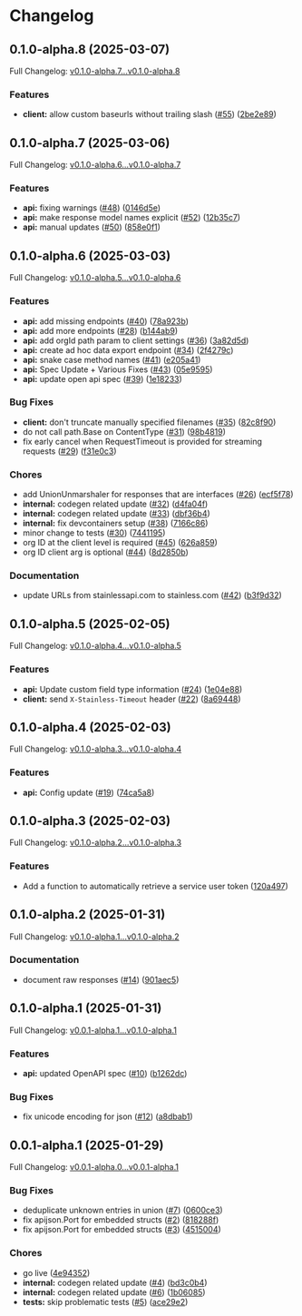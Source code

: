 # Changelog

## 0.1.0-alpha.8 (2025-03-07)

Full Changelog: [v0.1.0-alpha.7...v0.1.0-alpha.8](https://github.com/m3ter-com/m3ter-sdk-go/compare/v0.1.0-alpha.7...v0.1.0-alpha.8)

### Features

* **client:** allow custom baseurls without trailing slash ([#55](https://github.com/m3ter-com/m3ter-sdk-go/issues/55)) ([2be2e89](https://github.com/m3ter-com/m3ter-sdk-go/commit/2be2e8944b5cc9b0ae233dd87eb347478971a6a9))

## 0.1.0-alpha.7 (2025-03-06)

Full Changelog: [v0.1.0-alpha.6...v0.1.0-alpha.7](https://github.com/m3ter-com/m3ter-sdk-go/compare/v0.1.0-alpha.6...v0.1.0-alpha.7)

### Features

* **api:** fixing warnings ([#48](https://github.com/m3ter-com/m3ter-sdk-go/issues/48)) ([0146d5e](https://github.com/m3ter-com/m3ter-sdk-go/commit/0146d5e23bad37691e7ef7ed0ff7ac184c8bf601))
* **api:** make response model names explicit ([#52](https://github.com/m3ter-com/m3ter-sdk-go/issues/52)) ([12b35c7](https://github.com/m3ter-com/m3ter-sdk-go/commit/12b35c702e365251ef0ee45e7a8d54b44339166f))
* **api:** manual updates ([#50](https://github.com/m3ter-com/m3ter-sdk-go/issues/50)) ([858e0f1](https://github.com/m3ter-com/m3ter-sdk-go/commit/858e0f1c6280aeaaac21b448d1e96d3fcf23dc80))

## 0.1.0-alpha.6 (2025-03-03)

Full Changelog: [v0.1.0-alpha.5...v0.1.0-alpha.6](https://github.com/m3ter-com/m3ter-sdk-go/compare/v0.1.0-alpha.5...v0.1.0-alpha.6)

### Features

* **api:** add missing endpoints ([#40](https://github.com/m3ter-com/m3ter-sdk-go/issues/40)) ([78a923b](https://github.com/m3ter-com/m3ter-sdk-go/commit/78a923bdcced25a367e87d7beeae624475cd7f79))
* **api:** add more endpoints ([#28](https://github.com/m3ter-com/m3ter-sdk-go/issues/28)) ([b144ab9](https://github.com/m3ter-com/m3ter-sdk-go/commit/b144ab958b845409fe9fbf11e06c3bc2884a04e6))
* **api:** add orgId path param to client settings ([#36](https://github.com/m3ter-com/m3ter-sdk-go/issues/36)) ([3a82d5d](https://github.com/m3ter-com/m3ter-sdk-go/commit/3a82d5df0fe394a7446b57296d6d1ac9829ed5e7))
* **api:** create ad hoc data export endpoint ([#34](https://github.com/m3ter-com/m3ter-sdk-go/issues/34)) ([2f4279c](https://github.com/m3ter-com/m3ter-sdk-go/commit/2f4279c00eb2b1f6641894d12da15e08951d66bc))
* **api:** snake case method names ([#41](https://github.com/m3ter-com/m3ter-sdk-go/issues/41)) ([e205a41](https://github.com/m3ter-com/m3ter-sdk-go/commit/e205a410f3c4716b2c3d14c34785e67ef94b13ec))
* **api:** Spec Update + Various Fixes ([#43](https://github.com/m3ter-com/m3ter-sdk-go/issues/43)) ([05e9595](https://github.com/m3ter-com/m3ter-sdk-go/commit/05e95955aeb7ce44e5bc0217aa21ca1d637840fa))
* **api:** update open api spec ([#39](https://github.com/m3ter-com/m3ter-sdk-go/issues/39)) ([1e18233](https://github.com/m3ter-com/m3ter-sdk-go/commit/1e18233b750652fbebb2ccc1161846fa7c913119))


### Bug Fixes

* **client:** don't truncate manually specified filenames ([#35](https://github.com/m3ter-com/m3ter-sdk-go/issues/35)) ([82c8f90](https://github.com/m3ter-com/m3ter-sdk-go/commit/82c8f904e5d073a8d6b5074ee1841dec7252ef10))
* do not call path.Base on ContentType ([#31](https://github.com/m3ter-com/m3ter-sdk-go/issues/31)) ([98b4819](https://github.com/m3ter-com/m3ter-sdk-go/commit/98b4819fbc0dc1b040c1351019fc58aea72c2637))
* fix early cancel when RequestTimeout is provided for streaming requests ([#29](https://github.com/m3ter-com/m3ter-sdk-go/issues/29)) ([f31e0c3](https://github.com/m3ter-com/m3ter-sdk-go/commit/f31e0c326a0e929e7a0e66fdeb743e98ae73c51f))


### Chores

* add UnionUnmarshaler for responses that are interfaces ([#26](https://github.com/m3ter-com/m3ter-sdk-go/issues/26)) ([ecf5f78](https://github.com/m3ter-com/m3ter-sdk-go/commit/ecf5f78f3f5e41ca1de803417ecb9bdb24642275))
* **internal:** codegen related update ([#32](https://github.com/m3ter-com/m3ter-sdk-go/issues/32)) ([d4fa04f](https://github.com/m3ter-com/m3ter-sdk-go/commit/d4fa04f3d8fd502a94dec5f0efa2fd9fa6374b0a))
* **internal:** codegen related update ([#33](https://github.com/m3ter-com/m3ter-sdk-go/issues/33)) ([dbf36b4](https://github.com/m3ter-com/m3ter-sdk-go/commit/dbf36b430a59fe37d23a0c2208988f56d20ce8aa))
* **internal:** fix devcontainers setup ([#38](https://github.com/m3ter-com/m3ter-sdk-go/issues/38)) ([7166c86](https://github.com/m3ter-com/m3ter-sdk-go/commit/7166c863766ddc20a12f6ef1830ef181f11cc5f1))
* minor change to tests ([#30](https://github.com/m3ter-com/m3ter-sdk-go/issues/30)) ([7441195](https://github.com/m3ter-com/m3ter-sdk-go/commit/744119527cb3f7e258c3e2a0879a1b4189979e19))
* org ID at the client level is required ([#45](https://github.com/m3ter-com/m3ter-sdk-go/issues/45)) ([626a859](https://github.com/m3ter-com/m3ter-sdk-go/commit/626a8599f02757dc5019a996ebc633d167bdf760))
* org ID client arg is optional ([#44](https://github.com/m3ter-com/m3ter-sdk-go/issues/44)) ([8d2850b](https://github.com/m3ter-com/m3ter-sdk-go/commit/8d2850b144f7e5d2d0de5bdcb6dd0106e30fda74))


### Documentation

* update URLs from stainlessapi.com to stainless.com ([#42](https://github.com/m3ter-com/m3ter-sdk-go/issues/42)) ([b3f9d32](https://github.com/m3ter-com/m3ter-sdk-go/commit/b3f9d32ba6bfe5ed4c5200d2edaa0d8bb8e6732c))

## 0.1.0-alpha.5 (2025-02-05)

Full Changelog: [v0.1.0-alpha.4...v0.1.0-alpha.5](https://github.com/m3ter-com/m3ter-sdk-go/compare/v0.1.0-alpha.4...v0.1.0-alpha.5)

### Features

* **api:** Update custom field type information ([#24](https://github.com/m3ter-com/m3ter-sdk-go/issues/24)) ([1e04e88](https://github.com/m3ter-com/m3ter-sdk-go/commit/1e04e88085a5cc4361f97f4518d716af7cc6bbf3))
* **client:** send `X-Stainless-Timeout` header ([#22](https://github.com/m3ter-com/m3ter-sdk-go/issues/22)) ([8a69448](https://github.com/m3ter-com/m3ter-sdk-go/commit/8a69448d87595760f5b990e4bdaf4e31294f23df))

## 0.1.0-alpha.4 (2025-02-03)

Full Changelog: [v0.1.0-alpha.3...v0.1.0-alpha.4](https://github.com/m3ter-com/m3ter-sdk-go/compare/v0.1.0-alpha.3...v0.1.0-alpha.4)

### Features

* **api:** Config update ([#19](https://github.com/m3ter-com/m3ter-sdk-go/issues/19)) ([74ca5a8](https://github.com/m3ter-com/m3ter-sdk-go/commit/74ca5a875b003bc1881ae876eee6ba56d211b946))

## 0.1.0-alpha.3 (2025-02-03)

Full Changelog: [v0.1.0-alpha.2...v0.1.0-alpha.3](https://github.com/m3ter-com/m3ter-sdk-go/compare/v0.1.0-alpha.2...v0.1.0-alpha.3)

### Features

* Add a function to automatically retrieve a service user token ([120a497](https://github.com/m3ter-com/m3ter-sdk-go/commit/120a4977194cbf04133ddfd49bcbdffc784accde))

## 0.1.0-alpha.2 (2025-01-31)

Full Changelog: [v0.1.0-alpha.1...v0.1.0-alpha.2](https://github.com/m3ter-com/m3ter-sdk-go/compare/v0.1.0-alpha.1...v0.1.0-alpha.2)

### Documentation

* document raw responses ([#14](https://github.com/m3ter-com/m3ter-sdk-go/issues/14)) ([901aec5](https://github.com/m3ter-com/m3ter-sdk-go/commit/901aec5f4b35946bdc55385ac42f837e81e7eb60))

## 0.1.0-alpha.1 (2025-01-31)

Full Changelog: [v0.0.1-alpha.1...v0.1.0-alpha.1](https://github.com/m3ter-com/m3ter-sdk-go/compare/v0.0.1-alpha.1...v0.1.0-alpha.1)

### Features

* **api:** updated OpenAPI spec ([#10](https://github.com/m3ter-com/m3ter-sdk-go/issues/10)) ([b1262dc](https://github.com/m3ter-com/m3ter-sdk-go/commit/b1262dc10d246e5e73b7ee5c97461d7259c88a64))


### Bug Fixes

* fix unicode encoding for json ([#12](https://github.com/m3ter-com/m3ter-sdk-go/issues/12)) ([a8dbab1](https://github.com/m3ter-com/m3ter-sdk-go/commit/a8dbab122865f4f686d1d03c6bc1c1c39f5b8086))

## 0.0.1-alpha.1 (2025-01-29)

Full Changelog: [v0.0.1-alpha.0...v0.0.1-alpha.1](https://github.com/m3ter-com/m3ter-sdk-go/compare/v0.0.1-alpha.0...v0.0.1-alpha.1)

### Bug Fixes

* deduplicate unknown entries in union ([#7](https://github.com/m3ter-com/m3ter-sdk-go/issues/7)) ([0600ce3](https://github.com/m3ter-com/m3ter-sdk-go/commit/0600ce3dcd16fa7e760004b42f048d8350b2da4e))
* fix apijson.Port for embedded structs ([#2](https://github.com/m3ter-com/m3ter-sdk-go/issues/2)) ([818288f](https://github.com/m3ter-com/m3ter-sdk-go/commit/818288f6f494e3dbdd6d7c870b23114a47a44943))
* fix apijson.Port for embedded structs ([#3](https://github.com/m3ter-com/m3ter-sdk-go/issues/3)) ([4515004](https://github.com/m3ter-com/m3ter-sdk-go/commit/4515004317913635d9e109e02fbf744ad25ea7ca))


### Chores

* go live ([4e94352](https://github.com/m3ter-com/m3ter-sdk-go/commit/4e943526b82389d39d40058ef012326ecf3d3a3e))
* **internal:** codegen related update ([#4](https://github.com/m3ter-com/m3ter-sdk-go/issues/4)) ([bd3c0b4](https://github.com/m3ter-com/m3ter-sdk-go/commit/bd3c0b4e999a8b2c9b4e52ce3e032798bb4fe38e))
* **internal:** codegen related update ([#6](https://github.com/m3ter-com/m3ter-sdk-go/issues/6)) ([1b06085](https://github.com/m3ter-com/m3ter-sdk-go/commit/1b0608534cece2efb97cbf655d39a89ccf75b1af))
* **tests:** skip problematic tests ([#5](https://github.com/m3ter-com/m3ter-sdk-go/issues/5)) ([ace29e2](https://github.com/m3ter-com/m3ter-sdk-go/commit/ace29e23d457419fed994abce2519286126d236f))
